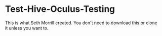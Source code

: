 # Test-Hive-Oculus-Testing
This is what Seth Morrill created. You don't need to download this or clone it unless you want to.
